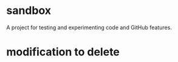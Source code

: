 # sandbox
A project for testing and experimenting code and GitHub features.

# modification to delete
